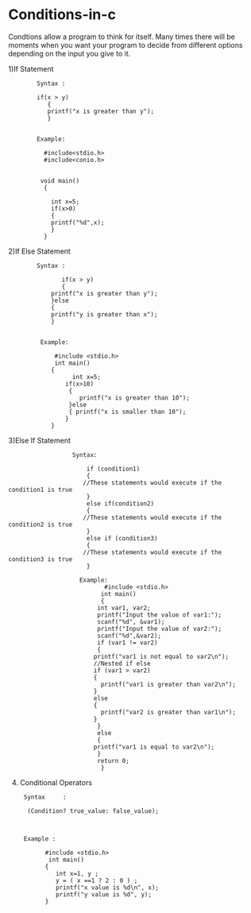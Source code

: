 # Conditions-in-c
Condtions allow a program to think for itself. 
Many times there will be moments when you want your program to decide from different 
options depending on the input you give to it.


1)If Statement


			Syntax :

			if(x > y)
			   {
			   printf("x is greater than y");
			   }
	 
   
			Example:

			  #include<stdio.h>
			  #include<conio.h>


			 void main()
			  {

			    int x=5;
			    if(x>0)
			    {
				printf("%d",x);
			    }
			  }
	
  
2)If Else Statement

			Syntax :

			       if(x > y) 
			       {
			    printf("x is greater than y");
				}else
				{
			    printf("y is greater than x");
			    }


			 Example:

				 #include <stdio.h>
				 int main()
				{
					  int x=5;
					if(x>10)
					 {
						printf("x is greater than 10");
					 }else
					 { printf("x is smaller than 10");
					}
				}

  
  
  3)Else If Statement
  
					  Syntax:

					      if (condition1) 
					      {
						 //These statements would execute if the condition1 is true
					      }
					      else if(condition2) 
					      {
						 //These statements would execute if the condition2 is true
					      }
					      else if (condition3) 
					      {
						 //These statements would execute if the condition3 is true
					      }

					    Example:
						       #include <stdio.h>
						      int main()
						      {
							 int var1, var2;
							 printf("Input the value of var1:");
							 scanf("%d", &var1);
							 printf("Input the value of var2:");
							 scanf("%d",&var2);
							 if (var1 != var2)
							 {
							printf("var1 is not equal to var2\n");
							//Nested if else
							if (var1 > var2)
							{
							  printf("var1 is greater than var2\n");
							}
							else
							{
							  printf("var2 is greater than var1\n");
							}
							 }
							 else
							 {
							printf("var1 is equal to var2\n");
							 }
							 return 0;
						      }

   
	 
4) Conditional Operators

		Syntax     :

		 (Condition? true_value: false_value);  



		Example : 

			  #include <stdio.h>
			   int main()
			  {
			     int x=1, y ;
			     y = ( x ==1 ? 2 : 0 ) ;
			     printf("x value is %d\n", x);
			     printf("y value is %d", y);
			  }
		

